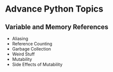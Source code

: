 # Advance Python Topics

## Variable and Memory References
- Aliasing
- Reference Counting
- Garbage Collection
- Weird Stuff
- Mutability
- Side Effects of Mutability


